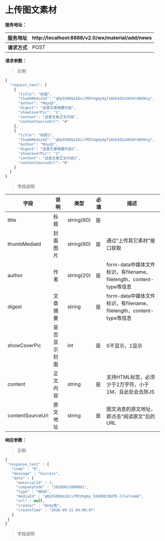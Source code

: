 # 上传图文素材

**服务地址：**

| **服务地址** | http://localhost:8888/v2.0/wx/material/add/news |
| --- | --- |
| **请求方式** | POST |


**请求参数：**

>示例

```javascript
{
  "request_text": [
    {
      "title": "标题",
      "thumbMediaId": "qRp5SOKQa1Oci7MIVUgmy4g71AXh4ZGzbKS6t40XHig",
      "author": "Moyq5",
      "digest": "这是文章摘要内容",
      "showCoverPic": "1",
      "content": "这是文章正文内容",
      "contentSourceUrl": "#"
    },
    {
      "title": "标题1",
      "thumbMediaId": "qRp5SOKQa1Oci7MIVUgmy4g71AXh4ZGzbKS6t40XHig",
      "author": "Moyq5",
      "digest": "这是文章摘要内容1",
      "showCoverPic": "1",
      "content": "这是文章正文内容1",
      "contentSourceUrl": "#"
    }
  ]
}
```

>字段说明

| **字段** | **说明** | **类型** | **必填** | **描述** |
| --- | --- | --- | --- | --- |
| title | 标题 | string(60) | 是 |  |
| thumbMediaId | 封面图片 | string(60) | 是 | 通过“上传其它素材”接口获取 |
| author| 作者 | string(20) | 是 | form-data中媒体文件标识，有filename、filelength、content-type等信息 |
| digest| 文章摘要 | string | 是 | form-data中媒体文件标识，有filename、filelength、content-type等信息 |
| showCoverPic| 是否显示封面 | int | 是 | 0不显示，1显示 |
| content| 正文内容 | string | 是 | 支持HTML标签，必须少于2万字符，小于1M，且此处会去除JS |
| contentSourceUrl| 原文地址 | string | 是 | 图文消息的原文地址，即点击“阅读原文”后的URL |


**响应参数：**

>示例

```javascript
{
 "response_text" : {
   "code" : "0",
   "message" : "Success",
   "data" : {
     "materialId" : 3,
     "companyCode" : "20160621000001",
     "type" : "NEWS",
     "mediaId" : "qRp5SOKQa1Oci7MIVUgmy_5XG9DEIBdfK-l7sxlnoA8",
     "url" : null,
     "creater" : "Andy兔",
     "createTime" : "2016-09-11 04:09:07"
   }
 }
}
```

>字段说明



